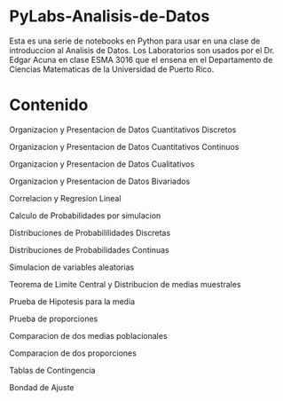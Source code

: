 # PyLabs-Analisis-de-Datos
Esta es una serie de notebooks en Python para usar en una clase de introduccion al Analisis de Datos.  Los Laboratorios son usados por el Dr. Edgar Acuna 
en clase ESMA 3016 que el ensena en el Departamento de Ciencias Matematicas de la Universidad de Puerto Rico.

# Contenido

Organizacion y Presentacion de Datos Cuantitativos Discretos

Organizacion y Presentacion de  Datos Cuantitativos Continuos

Organizacion y Presentacion de Datos Cualitativos

Organizacion y Presentacion de Datos Bivariados

Correlacion y Regresion Lineal

Calculo de Probabilidades por simulacion

Distribuciones de Probabililidades Discretas

Distribuciones de Probabilidades Continuas

Simulacion de variables aleatorias

Teorema de Limite Central y Distribucion de medias muestrales

Prueba de Hipotesis para la media

Prueba de proporciones

Comparacion de dos medias poblacionales

Comparacion de dos proporciones

Tablas de Contingencia

Bondad de Ajuste




